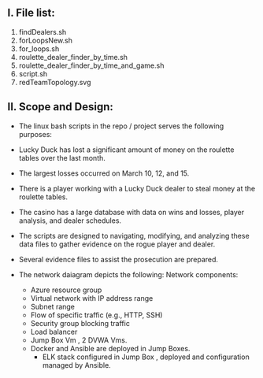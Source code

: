 I. File list:
------------

1. findDealers.sh
2. forLoopsNew.sh
3. for_loops.sh
4. roulette_dealer_finder_by_time.sh
5. roulette_dealer_finder_by_time_and_game.sh
6. script.sh
7. redTeamTopology.svg


II. Scope and Design:
--------------------
* The linux bash scripts in the repo / project serves the following purposes:

* Lucky Duck has lost a significant amount of money on the roulette tables over the last month.
* The largest losses occurred on March 10, 12, and 15.
* There is a player working with a Lucky Duck dealer to steal money at the roulette tables.
* The casino has a large database with data on wins and losses, player analysis, and dealer schedules.
* The scripts are designed to navigating, modifying, and analyzing these data files to gather evidence on the rogue player and dealer.
* Several evidence files to assist the prosecution are prepared.

* The network daiagram depicts the following:
Network components:
    * Azure resource group
    * Virtual network with IP address range
    * Subnet range
    * Flow of specific traffic (e.g., HTTP, SSH)
    * Security group blocking traffic
    * Load balancer
    * Jump Box Vm , 2 DVWA Vms.
    * Docker and Ansible are deployed in Jump Boxes.
      * ELK stack configured in Jump Box , deployed and configuration managed by Ansible.




